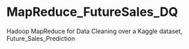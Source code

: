 # MapReduce_FutureSales_DQ
Hadoop MapReduce for Data Cleaning over a Kaggle dataset, Future_Sales_Prediction
